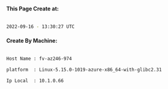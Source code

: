 
   
#### This Page Create at:

```bash

2022-09-16 - 13:30:27 UTC

```

#### Create By Machine:

```bash

Host Name : fv-az246-974

platform  : Linux-5.15.0-1019-azure-x86_64-with-glibc2.31

Ip Local  : 10.1.0.66

```

